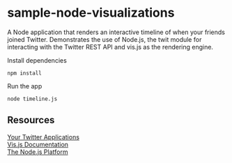 sample-node-visualizations
=================================

A Node application that renders an interactive timeline of when your friends joined Twitter.  Demonstrates the use of Node.js, the twit module for interacting with the Twitter REST API and vis.js as the rendering engine.

Install dependencies

    npm install
  
Run the app

    node timeline.js
    
Resources
---------
<a href="https://apps.twitter.com/">Your Twitter Applications</a><br />
<a href="http://visjs.org/">Vis.js Documentation</a><br />
<a href="http://nodejs.org/">The Node.js Platform</a>

